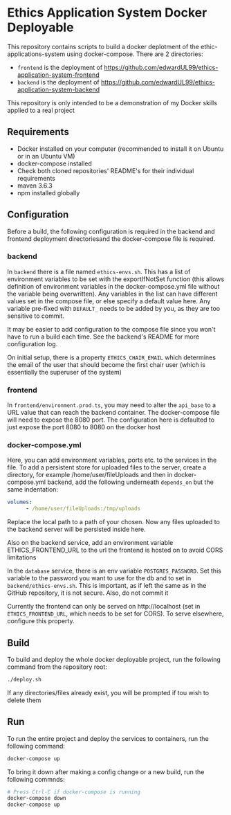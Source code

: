 # Ethics Application System Docker Deployable
This repository contains scripts to build a docker deplotment of the ethic-applications-system using docker-compose. There are 2 directories:

- `frontend` is the deployment of https://github.com/edwardUL99/ethics-application-system-frontend
- `backend` is the deployment of https://github.com/edwardUL99/ethics-application-system-backend

This repository is only intended to be a demonstration of my Docker skills applied to a real project

## Requirements
- Docker installed on your computer (recommended to install it on Ubuntu or in an Ubuntu VM)
- docker-compose installed
- Check both cloned repositories' README's for their individual requirements
- maven 3.6.3
- npm installed globally

## Configuration
Before a build, the following configuration is required in the backend and frontend deployment directoriesand the docker-compose file is required.

### backend
In `backend` there is a file named `ethics-envs.sh`. This has a list of environment variables to be set with the exportIfNotSet function (this allows definition of environment variables in the docker-compose.yml file without the variable being overwritten). Any variables in the list can have different values set in the compose file, or else specify a default value here. Any variable pre-fixed with `DEFAULT_` needs to be added by you, as they are too sensitive to commit.

It may be easier to add configuration to the compose file since you won't have to run a build each time. See the backend's README for more configuration log.

On initial setup, there is a property `ETHICS_CHAIR_EMAIL` which determines the email of the user that should become the first chair user (which is essentially the superuser of the system)

### frontend
In `frontend/environment.prod.ts`, you may need to alter the `api_base` to a URL value that can reach the backend container. The docker-compose file will need to expose the 8080 port. The configuration here is defaulted to just expose the port 8080 to 8080 on the docker host

### docker-compose.yml
Here, you can add environment variables, ports etc. to the services in the file. To add a persistent store for uploaded files to the server, create a directory, for example /home/user/fileUploads and then in docker-compose.yml backend, add the following underneath `depends_on` but the same indentation:
```yaml
volumes:
      - /home/user/fileUploads:/tmp/uploads
```
Replace the local path to a path of your chosen. Now any files uploaded to the backend server will be persisted inside here.

Also on the backend service, add an environment variable ETHICS_FRONTEND_URL to the url the frontend is hosted on to avoid CORS limitations

In the `database` service, there is an env variable `POSTGRES_PASSWORD`. Set this variable to the password you want to use for the db and to set in `backend/ethics-envs.sh`. This is important, as if left the same as in the GitHub repository, it is not secure. Also, do not commit it

Currently the frontend can only be served on http://localhost (set in `ETHICS_FRONTEND_URL`, which needs to be set for CORS). To serve elsewhere, configure this property.

## Build
To build and deploy the whole docker deployable project, run the following command from the repository root:
```bash
./deploy.sh
```

If any directories/files already exist, you will be prompted if tou wish to delete them

## Run
To run the entire project and deploy the services to containers, run the following command:
```bash
docker-compose up
```

To bring it down after making a config change or a new build, run the following commnds:
```bash
# Press Ctrl-C if docker-compose is running
docker-compose down
docker-compose up
```